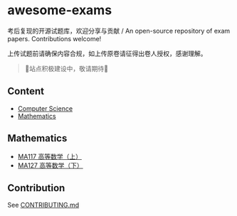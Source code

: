 # awesome-exams
考后复现的开源试题库，欢迎分享与贡献 / An open-source repository of exam papers. Contributions welcome!

上传试题前请确保内容合规，如上传原卷请征得出卷人授权，感谢理解。

> 🚧站点积极建设中，敬请期待🚧

## Content

- [Computer Science](#computer-science)
- [Mathematics](#mathematics)

## Mathematics

- [MA117 高等数学（上）]()
- [MA127 高等数学（下）]()

## Contribution

See [CONTRIBUTING.md](https://github.com/NikeTacoHub/awesome-exams/blob/main/CONTRIBUTING.md)
